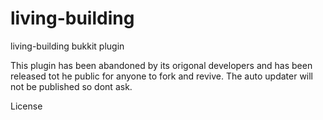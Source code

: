 living-building
===============

living-building bukkit plugin

This plugin has been abandoned by its origonal developers and has been released tot he public for anyone
to fork and revive. The auto updater will not be published so dont ask.

License
